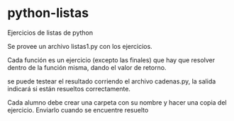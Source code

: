 python-listas
=============

Ejercicios de listas de python

Se provee un archivo listas1.py con los ejercicios.

Cada función es un ejercicio (excepto las finales) que hay que resolver dentro de la función misma, dando el valor de retorno.

se puede testear el resultado corriendo el archivo cadenas.py, la salida indicará si están resueltos correctamente.

Cada alumno debe crear una carpeta con su nombre y hacer una copia del ejercicio. Enviarlo cuando se encuentre resuelto
